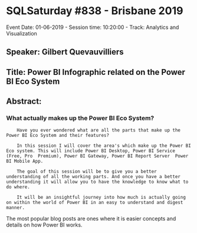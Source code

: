 # SQLSaturday #838 - Brisbane 2019
Event Date: 01-06-2019 - Session time: 10:20:00 - Track: Analytics and Visualization
## Speaker: Gilbert Quevauvilliers
## Title: Power BI Infographic related on the Power BI Eco System
## Abstract:
### What actually makes up the Power BI Eco System?
		
		Have you ever wondered what are all the parts that make up the Power BI Eco System and their features?
		
		In this session I will cover the area's which make up the Power BI Eco system. This will include Power BI Desktop, Power BI Service (Free, Pro  Premium), Power BI Gateway, Power BI Report Server  Power BI Mobile App.
		
		The goal of this session will be to give you a better understanding of all the working parts. And once you have a better understanding it will allow you to have the knowledge to know what to do where.
		
		It will be an insightful journey into how much is actually going on within the world of Power BI in an easy to understand and digest manner.
		
The most popular blog posts are ones where it is easier concepts and details on how Power BI works.
